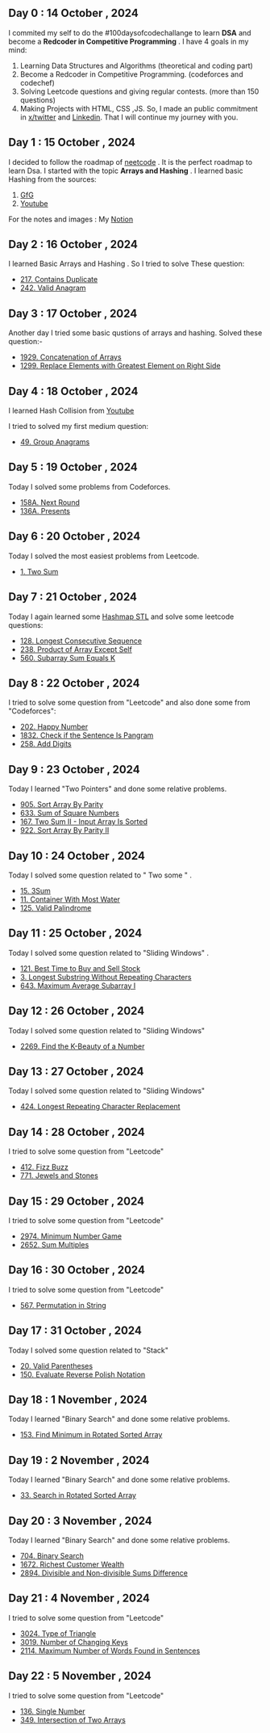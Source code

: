 ## Day 0 : 14 October , 2024

I commited my self to do the #100daysofcodechallange to learn **DSA** and become a **Redcoder in Competitive Programming** .
I have 4 goals in my mind:
1. Learning Data Structures and Algorithms (theoretical and coding part)
2. Become a Redcoder in Competitive Programming. (codeforces and codechef)
3. Solving Leetcode questions and giving regular contests. (more than 150 questions)
4. Making Projects with HTML, CSS ,JS.
So, I made an public commitment in [x/twitter](https://x.com/MirzaMehedi1971) and [Linkedin](https://www.linkedin.com/in/mirza-mehedi-hasan-a37a16263/). That I will continue my journey with you.
## Day 1 : 15 October , 2024
I decided to follow the roadmap of [neetcode](https://neetcode.io/roadmap) . It is the perfect roadmap to learn Dsa. I started with the topic **Arrays and Hashing** . I learned basic Hashing from the sources:
1. [GfG](https://www.geeksforgeeks.org/hashing-data-structure/)
2. [Youtube](https://www.youtube.com/watch?v=KEs5UyBJ39g&t=2461s&ab_channel=takeUforward)

For the notes and images : My [Notion](notion.com)
## Day 2 : 16 October , 2024
I learned Basic Arrays and Hashing . So I tried to solve These  question:
- [217. Contains Duplicate](https://github.com/mixa-01/100-days-of-coding/blob/main/Codes/217.%20Contains%20Duplicate)
- [242. Valid Anagram](https://github.com/mixa-01/100-days-of-coding/blob/main/Codes/242.%20Valid%20Anagram)
## Day 3 : 17 October , 2024
Another day I tried some basic qustions of arrays and hashing. Solved these question:-
- [1929. Concatenation of Arrays](https://github.com/mixa-01/100-days-of-coding/blob/main/Codes/1929.%20Concatenation%20of%20Arrays)
- [1299. Replace Elements with Greatest Element on Right Side](https://github.com/mixa-01/100-days-of-coding/blob/main/Codes/1299.%20Replace%20Elements%20with%20Greatest%20Element%20on%20Right%20Side)

## Day 4 : 18 October , 2024
I learned Hash Collision from [Youtube](https://www.youtube.com/watch?v=OxBEypvXl9s&ab_channel=CollegeWallah) 

I tried to solved my first medium question:
- [49. Group Anagrams](https://github.com/mixa-01/100-days-of-coding/blob/main/Codes/49.%20Group%20Anagrams)
## Day 5 : 19 October , 2024
Today I solved some problems from Codeforces.
- [158A. Next Round](https://github.com/mixa-01/100-days-of-coding/blob/main/Codes/158A.%20Next%20Round)
- [136A. Presents](https://github.com/mixa-01/100-days-of-coding/blob/main/Codes/cp%20136A.%20Presents)
 ## Day 6 : 20 October , 2024
Today I solved the most easiest problems from Leetcode.
- [1. Two Sum](https://github.com/mixa-01/100-days-of-coding/blob/main/Codes/1.%20Two%20Sum)
 ## Day 7 : 21 October , 2024
 Today I again learned some [Hashmap STL](https://www.youtube.com/watch?v=pBvlSc2A2U4&t=1464s&ab_channel=CollegeWallah) and solve some leetcode questions:
 - [128. Longest Consecutive Sequence](https://github.com/mixa-01/100-days-of-coding/blob/main/Codes/128.%20Longest%20Consecutive%20Sequence)
 - [238. Product of Array Except Self](https://github.com/mixa-01/100-days-of-coding/blob/main/Codes/238.%20Product%20of%20Array%20Except%20Self)
 - [560. Subarray Sum Equals K](https://github.com/mixa-01/100-days-of-coding/blob/main/Codes/560.%20Subarray%20Sum%20Equals%20K)
## Day 8 : 22 October , 2024
I tried to solve some question from "Leetcode" and also done some from "Codeforces":
- [202. Happy Number](https://github.com/mixa-01/100-days-of-coding/blob/main/Codes/202.%20Happy%20Number)
- [1832. Check if the Sentence Is Pangram](https://github.com/mixa-01/100-days-of-coding/blob/main/Codes/1832.%20Check%20if%20the%20Sentence%20Is%20Pangram)
- [258. Add Digits](https://github.com/mixa-01/100-days-of-coding/blob/main/Codes/258.%20Add%20Digits)
## Day 9 : 23 October , 2024
Today I learned "Two Pointers" and done some relative problems.
- [905. Sort Array By Parity](https://github.com/mixa-01/100-days-of-coding/blob/main/Codes/905.%20Sort%20Array%20By%20Parity)
- [633. Sum of Square Numbers](https://github.com/mixa-01/100-days-of-coding/blob/main/Codes/633.%20Sum%20of%20Square%20Numbers)
- [167. Two Sum II - Input Array Is Sorted](https://github.com/mixa-01/100-days-of-coding/blob/main/Codes/167.%20Two%20Sum%20II%20-%20Input%20Array%20Is%20Sorted)
- [922. Sort Array By Parity II](https://github.com/mixa-01/100-days-of-coding/blob/main/Codes/922.%20Sort%20Array%20By%20Parity%20II)
  
## Day 10 : 24 October , 2024
Today I solved some question related to " Two some " .
- [15. 3Sum](https://github.com/mixa-01/100-days-of-coding/blob/main/Codes/15.%203Sum)
- [11. Container With Most Water](https://github.com/mixa-01/100-days-of-coding/blob/main/Codes/11.%20Container%20With%20Most%20Water)
- [125. Valid Palindrome](https://github.com/mixa-01/100-days-of-coding/blob/main/Codes/125.%20Valid%20Palindrome)
## Day 11 : 25 October , 2024
Today I solved some question related to "Sliding Windows" .
- [121. Best Time to Buy and Sell Stock](https://github.com/mixa-01/100-days-of-coding/blob/main/Codes/121.%20Best%20Time%20to%20Buy%20and%20Sell%20Stock)
- [3. Longest Substring Without Repeating Characters](https://github.com/mixa-01/100-days-of-coding/blob/main/Codes/3.%20Longest%20Substring%20Without%20Repeating%20Characters)
- [643. Maximum Average Subarray I](https://github.com/mixa-01/100-days-of-coding/blob/main/Codes/643.%20Maximum%20Average%20Subarray%20I)
## Day 12 : 26 October , 2024
Today I solved some question related to "Sliding Windows"
- [2269. Find the K-Beauty of a Number](https://github.com/mixa-01/100-days-of-coding/blob/main/Codes/2269.%20Find%20the%20K-Beauty%20of%20a%20Number)
## Day 13 : 27 October , 2024
Today I solved some question related to "Sliding Windows"
- [424. Longest Repeating Character Replacement](https://github.com/mixa-01/100-days-of-coding/blob/main/Codes/424.%20Longest%20Repeating%20Character%20Replacement)
## Day 14 : 28 October , 2024
I tried to solve some question from "Leetcode"
- [412. Fizz Buzz](https://github.com/mixa-01/100-days-of-coding/blob/main/Codes/412.%20Fizz%20Buzz)
- [771. Jewels and Stones](https://github.com/mixa-01/100-days-of-coding/blob/main/Codes/771.%20Jewels%20and%20Stones)
## Day 15 : 29 October , 2024
I tried to solve some question from "Leetcode"
- [2974. Minimum Number Game](https://github.com/mixa-01/100-days-of-coding/blob/main/Codes/2974.%20Minimum%20Number%20Game)
- [2652. Sum Multiples](https://github.com/mixa-01/100-days-of-coding/blob/main/Codes/2652.%20Sum%20Multiples)
## Day 16 : 30 October , 2024
I tried to solve some question from "Leetcode"
- [567. Permutation in String](https://github.com/mixa-01/100-days-of-coding/blob/main/Codes/567.%20Permutation%20in%20String)
## Day 17 : 31 October , 2024
Today I solved some question related to "Stack"
- [20. Valid Parentheses](https://github.com/mixa-01/100-days-of-coding/blob/main/Codes/20.%20Valid%20Parentheses)
- [150. Evaluate Reverse Polish Notation](https://github.com/mixa-01/100-days-of-coding/blob/main/Codes/150.%20Evaluate%20Reverse%20Polish%20Notation)
## Day 18 : 1 November , 2024
Today I learned "Binary Search" and done some relative problems.
- [153. Find Minimum in Rotated Sorted Array](https://github.com/mixa-01/100-days-of-coding/blob/main/Codes/153.%20Find%20Minimum%20in%20Rotated%20Sorted%20Array)
## Day 19 : 2 November , 2024
Today I learned "Binary Search" and done some relative problems.
- [33. Search in Rotated Sorted Array](https://github.com/mixa-01/100-days-of-coding/blob/main/Codes/33.%20Search%20in%20Rotated%20Sorted%20Array)
## Day 20 : 3 November , 2024
Today I learned "Binary Search" and done some relative problems.
- [704. Binary Search](https://github.com/mixa-01/100-days-of-coding/blob/main/Codes/704.%20Binary%20Search)
- [1672. Richest Customer Wealth](https://github.com/mixa-01/100-days-of-coding/blob/main/Codes/1672.%20Richest%20Customer%20Wealth)
- [2894. Divisible and Non-divisible Sums Difference](https://github.com/mixa-01/100-days-of-coding/blob/main/Codes/2894.%20Divisible%20and%20Non-divisible%20Sums%20Difference)
## Day 21 : 4 November , 2024
I tried to solve some question from "Leetcode"
- [3024. Type of Triangle](https://github.com/mixa-01/100-days-of-coding/blob/main/Codes/3024.%Type%of%Triangle)
- [3019. Number of Changing Keys](https://github.com/mixa-01/100-days-of-coding/blob/main/Codes/3019.%20Number%20of%20Changing%20Keys)
- [2114. Maximum Number of Words Found in Sentences](https://github.com/mixa-01/100-days-of-coding/blob/main/Codes/2114.%20Maximum%20Number%20of%20Words%20Found%20in%20Sentences)
## Day 22 : 5 November , 2024
I tried to solve some question from "Leetcode"
- [136. Single Number](https://github.com/mixa-01/100-days-of-coding/blob/main/Codes/136.%20Single%20Number)
- [349. Intersection of Two Arrays](https://github.com/mixa-01/100-days-of-coding/blob/main/Codes/349.%20Intersection%20of%20Two%20Arrays)
